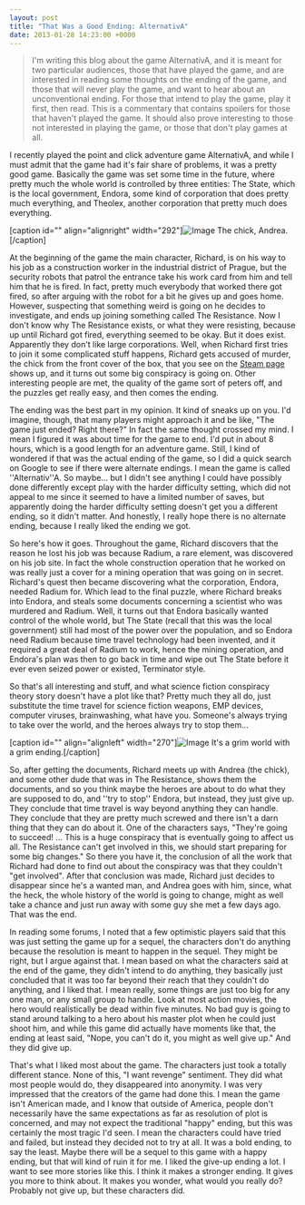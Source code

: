 ```yaml
---
layout: post
title: "That Was a Good Ending: AlternativA"
date: 2013-01-28 14:23:00 +0000
---
```

<blockquote>I'm writing this blog about the game AlternativA, and it is meant for two particular audiences, those that have played the game, and are interested in reading some thoughts on the ending of the game, and those that will never play the game, and want to hear about an unconventional ending. For those that intend to play the game, play it first, then read. This is a commentary that contains spoilers for those that haven't played the game. It should also prove interesting to those not interested in playing the game, or those that don't play games at all.</blockquote>
I recently played the point and click adventure game AlternativA, and while I must admit that the game had it's fair share of problems, it was a pretty good game. Basically the game was set some time in the future, where pretty much the whole world is controlled by three entities: The State, which is the local government, Endora, some kind of corporation that does pretty much everything, and Theolex, another corporation that pretty much does everything.

[caption id="" align="alignright" width="292"]![Image](/https://www.jackeverett.com/rc_files/a/l/alta1.JPG) The chick, Andrea.[/caption]

At the beginning of the game the main character, Richard, is on his way to his job as a construction worker in the industrial district of Prague, but the security robots that patrol the entrance take his work card from him and tell him that he is fired. In fact, pretty much everybody that worked there got fired, so after arguing with the robot for a bit he gives up and goes home. However, suspecting that something weird is going on he decides to investigate, and ends up joining something called The Resistance. Now I don't know why The Resistance exists, or what they were resisting, because up until Richard got fired, everything seemed to be okay. But it does exist. Apparently they don't like large corporations. Well, when Richard first tries to join it some complicated stuff happens, Richard gets accused of murder, the chick from the front cover of the box, that you see on the <a href="http://store.steampowered.com/app/33990/">Steam page</a> shows up, and it turns out some big conspiracy is going on. Other interesting people are met, the quality of the game sort of peters off, and the puzzles get really easy, and then comes the ending.

The ending was the best part in my opinion. It kind of sneaks up on you. I'd imagine, though, that many players might approach it and be like, "The game just ended? Right there?" In fact the same thought crossed my mind. I mean I figured it was about time for the game to end. I'd put in about 8 hours, which is a good length for an adventure game. Still, I kind of wondered if that was the actual ending of the game, so I did a quick search on Google to see if there were alternate endings. I mean the game is called ''Alternativ''A. So maybe... but I didn't see anything I could have possibly done differently except play with the harder difficulty setting, which did not appeal to me since it seemed to have a limited number of saves, but apparently doing the harder difficulty setting doesn't get you a different ending, so it didn't matter. And honestly, I really hope there is no alternate ending, because I really liked the ending we got.

So here's how it goes. Throughout the game, Richard discovers that the reason he lost his job was because Radium, a rare element, was discovered on his job site. In fact the whole construction operation that he worked on was really just a cover for a mining operation that was going on in secret. Richard's quest then became discovering what the corporation, Endora, needed Radium for. Which lead to the final puzzle, where Richard breaks into Endora, and steals some documents concerning a scientist who was murdered and Radium. Well, it turns out that Endora basically wanted control of the whole world, but The State (recall that this was the local government) still had most of the power over the population, and so Endora need Radium because time travel technology had been invented, and it required a great deal of Radium to work, hence the mining operation, and Endora's plan was then to go back in time and wipe out The State before it ever even seized power or existed, Terminator style.

So that's all interesting and stuff, and what science fiction conspiracy theory story doesn't have a plot like that? Pretty much they all do, just substitute the time travel for science fiction weapons, EMP devices, computer viruses, brainwashing, what have you. Someone's always trying to take over the world, and the heroes always try to stop them...

[caption id="" align="alignleft" width="270"]![Image](/https://www.jackeverett.com/rc_files/a/l/alta2.JPG) It's a grim world with a grim ending.[/caption]

So, after getting the documents, Richard meets up with Andrea (the chick), and some other dude that was in The Resistance, shows them the documents, and so you think maybe the heroes are about to do what they are supposed to do, and ''try to stop'' Endora, but instead, they just give up. They conclude that time travel is way beyond anything they can handle. They conclude that they are pretty much screwed and there isn't a darn thing that they can do about it. One of the characters says, "They're going to succeed! ... This is a huge conspiracy that is eventually going to affect us all. The Resistance can't get involved in this, we should start preparing for some big changes." So there you have it, the conclusion of all the work that Richard had done to find out about the conspiracy was that they couldn't "get involved". After that conclusion was made, Richard just decides to disappear since he's a wanted man, and Andrea goes with him, since, what the heck, the whole history of the world is going to change, might as well take a chance and just run away with some guy she met a few days ago. That was the end.

In reading some forums, I noted that a few optimistic players said that this was just setting the game up for a sequel, the characters don't do anything because the resolution is meant to happen in the sequel. They might be right, but I argue against that. I mean based on what the characters said at the end of the game, they didn't intend to do anything, they basically just concluded that it was too far beyond their reach that they couldn't do anything, and I liked that. I mean really, some things are just too big for any one man, or any small group to handle. Look at most action movies, the hero would realistically be dead within five minutes. No bad guy is going to stand around talking to a hero about his master plot when he could just shoot him, and while this game did actually have moments like that, the ending at least said, "Nope, you can't do it, you might as well give up." And they did give up.

That's what I liked most about the game. The characters just took a totally different stance. None of this, "I want revenge" sentiment. They did what most people would do, they disappeared into anonymity. I was very impressed that the creators of the game had done this. I mean the game isn't American made, and I know that outside of America, people don't necessarily have the same expectations as far as resolution of plot is concerned, and may not expect the traditional "happy" ending, but this was certainly the most tragic I'd seen. I mean the characters could have tried and failed, but instead they decided not to try at all. It was a bold ending, to say the least. Maybe there will be a sequel to this game with a happy ending, but that will kind of ruin it for me. I liked the give-up ending a lot. I want to see more stories like this. I think it makes a stronger ending. It gives you more to think about. It makes you wonder, what would you really do? Probably not give up, but these characters did.
